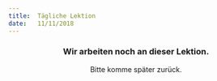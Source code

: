 ```yaml
---
title:  Tägliche Lektion
date:   11/11/2018
---
```


### <center>Wir arbeiten noch an dieser Lektion.</center>
<center>Bitte komme später zurück.</center>